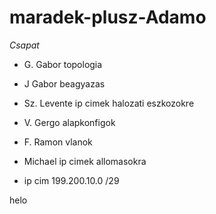 # maradek-plusz-Adamo

*Csapat*
- G. Gabor topologia
- J Gabor beagyazas
- Sz. Levente ip cimek halozati eszkozokre
- V. Gergo alapkonfigok
- F. Ramon vlanok
- Michael ip cimek allomasokra

- ip cim 199.200.10.0 /29


helo
